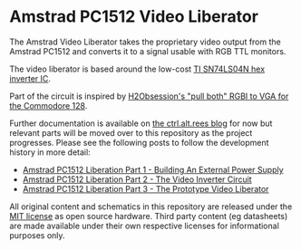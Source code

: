 # Amstrad PC1512 Video Liberator
The Amstrad Video Liberator takes the proprietary video output from the Amstrad PC1512 and converts it to a signal usable with RGB TTL monitors.

The video liberator is based around the low-cost [TI SN74LS04N hex inverter IC](sn74ls04.pdf).

Part of the circuit is inspired by [H2Obsession's "pull both" RGBI to VGA for the Commodore 128](https://sites.google.com/site/h2obsession/CBM/C128/rgbi-to-vga).

Further documentation is available on [the ctrl.alt.rees blog](https://ctrl-alt-rees) for now but relevant parts will be moved over to this repository as the project progresses. Please see the following posts to follow the development history in more detail:
- [Amstrad PC1512 Liberation Part 1 - Building An External Power Supply](https://ctrl-alt-rees.com/2018-09-10-amstrad-pc1512-building-an-external-power-supply.html)
- [Amstrad PC1512 Liberation Part 2 - The Video Inverter Circuit](https://ctrl-alt-rees.com/2018-09-25-amstrad-pc1512-video-inverter-circuit.html)
- [Amstrad PC1512 Liberation Part 3 - The Prototype Video Liberator](https://ctrl-alt-rees.com/2018-10-16-amstrad-pc1512-video-inverter-circuit-prototype.html)

All original content and schematics in this repository are released under the [MIT license](LICENSE) as open source hardware. Third party content (eg datasheets) are made available under their own respective licenses for informational purposes only.
